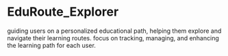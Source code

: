 # EduRoute_Explorer
 guiding users on a personalized educational path, helping them explore and navigate their learning routes.  focus on tracking, managing, and enhancing the learning path for each user.
